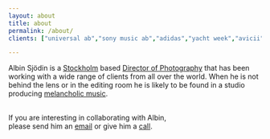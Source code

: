 ```yaml
---
layout: about
title: about
permalink: /about/
clients: ["universal ab","sony music ab","adidas","yacht week","avicii","klingande"]

---
```


Albin Sjödin is a <a href="https://www.google.se/maps/place/Stockholm/@59.3260668,17.8474651,11z/data=!3m1!4b1!4m5!3m4!1s0x465f763119640bcb:0xa80d27d3679d7766!8m2!3d59.3293235!4d18.0685808" target="_blank">Stockholm</a> based <a href="https://en.wikipedia.org/wiki/Cinematographer" target="_blank">Director of Photography</a> that has been working with a wide range of clients from all over the world. When he is not behind the lens or in the editing room he is likely to be found in a studio producing <a href="https://www.youtube.com/watch?v=L6alk6Iq_DY" target="_blank">melancholic music</a>.


<p><br/>If you are interesting in collaborating with Albin,<br/>please send him an <a href="mailto:hi@albinsjodin.com">email</a> or give him a <a href="tel://+46727137568">call</a>. </p>
